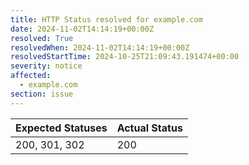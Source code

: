 ```yaml
---
title: HTTP Status resolved for example.com
date: 2024-11-02T14:14:19+00:00Z
resolved: True
resolvedWhen: 2024-11-02T14:14:19+00:00Z
resolvedStartTime: 2024-10-25T21:09:43.191474+00:00
severity: notice
affected:
  - example.com
section: issue
---
```


| Expected Statuses | Actual Status  |
|-------------------|----------------|
| 200, 301, 302 | 200 |
